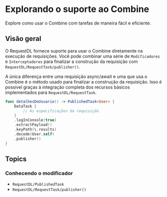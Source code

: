 # Explorando o suporte ao Combine

Explore como usar o Combine com tarefas de maneira fácil e eficiente.

## Visão geral

O RequestDL fornece suporte para usar o Combine diretamente na execução de requisições. Você pode combinar uma série de `Modificadores` e `Interceptadores` para finalizar a construção da requisição com ``RequestDL/RequestTask/publisher()``.

A única diferença entre uma requisição async/await e uma que usa o Combine é o método usado para finalizar a construção da requisição. Isso é possível graças à integração completa dos recursos básicos implementados para ``RequestDL/RequestTask``.

```swift
func detalhesDoUsuario() -> PublishedTask<User> {
    DataTask {
        // As especificações da requisição
    }
    .logInConsole(true)
    .extractPayload()
    .keyPath(\.results)
    .decode(User.self)
    .publisher()
}
```

## Topics

### Conhecendo o modificador

- ``RequestDL/PublishedTask``
- ``RequestDL/RequestTask/publisher()``